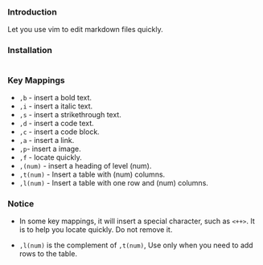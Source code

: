 ### Introduction

Let you use vim to edit markdown files quickly.

### Installation

```bash
```

### Key Mappings

- `,b` - insert a bold text.
- `,i` - insert a italic text.
- `,s` - insert a strikethrough text.
- `,d` - insert a code text.
- `,c` - insert a code block.
- `,a` - insert a link.
- `,p`- insert a image.
- `,f` - locate quickly.
- `,(num)` - insert a heading of level (num).
- `,t(num)` - Insert a table with (num) columns.
- `,l(num)` - Insert a table with one row and (num) columns.

### Notice

- In some key mappings, it will insert a special character, such as `<++>`. It is to help you locate quickly. Do not remove it.

- `,l(num)` is the complement of `,t(num)`, Use only when you need to add rows to the table.